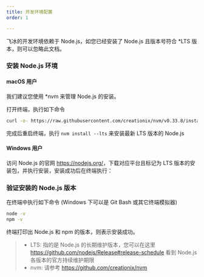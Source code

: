 ```yaml
---
title: 开发环境配置
order: 1

---
```


飞冰的开发环境依赖于 Node.js，如您已经安装了 Node.js 且版本号符合 \*LTS 版本，则可以忽略此文档。

### 安装 Node.js 环境

#### macOS 用户

我们建议您使用 \*nvm 来管理 Node.js 的安装。

打开终端，执行如下命令

```bash
curl -o- https://raw.githubusercontent.com/creationix/nvm/v0.33.8/install.sh | bash
```

完成后重启终端，执行 `nvm install --lts` 来安装最新 LTS 版本的 Node.js

#### Windows 用户

访问 Node.js 的官网 <https://nodejs.org/>，下载对应平台且标记为 LTS 版本的安装包，并执行安装，安装成功后在终端执行：

### 验证安装的 Node.js 版本

在终端中执行如下命令 (Windows 下可以是 Git Bash 或其它终端模拟器)

```bash
node -v
npm -v
```

终端打印出 Node.js 和 npm 的版本，则表示安装成功。

> * LTS: 指的是 Node.js 的长期维护版本，您可以在这里 https://github.com/nodejs/Release#release-schedule 看到 Node.js 各版本的官方持续维护期限
> * nvm: 请参考 https://github.com/creationix/nvm
